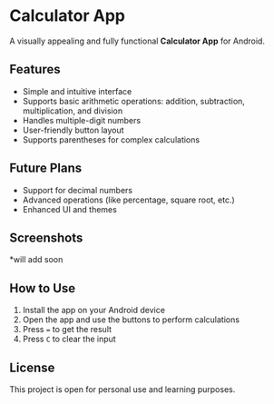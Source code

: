 # Calculator App

A visually appealing and fully functional **Calculator App** for Android.  

## Features
- Simple and intuitive interface  
- Supports basic arithmetic operations: addition, subtraction, multiplication, and division  
- Handles multiple-digit numbers  
- User-friendly button layout  
- Supports parentheses for complex calculations  

## Future Plans
- Support for decimal numbers  
- Advanced operations (like percentage, square root, etc.)  
- Enhanced UI and themes  

## Screenshots
*will add soon

## How to Use
1. Install the app on your Android device  
2. Open the app and use the buttons to perform calculations  
3. Press `=` to get the result  
4. Press `C` to clear the input  

## License
This project is open for personal use and learning purposes.
